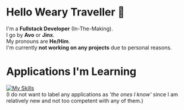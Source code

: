 # Hello Weary Traveller 👋

I'm a **Fullstack Developer** (In-The-Making).<br>
I go by **Avo** or **Jinx**.<br>
My pronouns are **He/Him**.<br>
I'm currently **not working on any projects** due to personal reasons.<br>

# Applications I'm Learning
[![My Skills](https://skillicons.dev/icons?i=py,cs,cpp,vscode,ts,html&theme=dark)](https://skillicons.dev)
<br>(I do not want to label any applications as *'the ones I know'* since I am relatively new and not too competent with any of them.)

